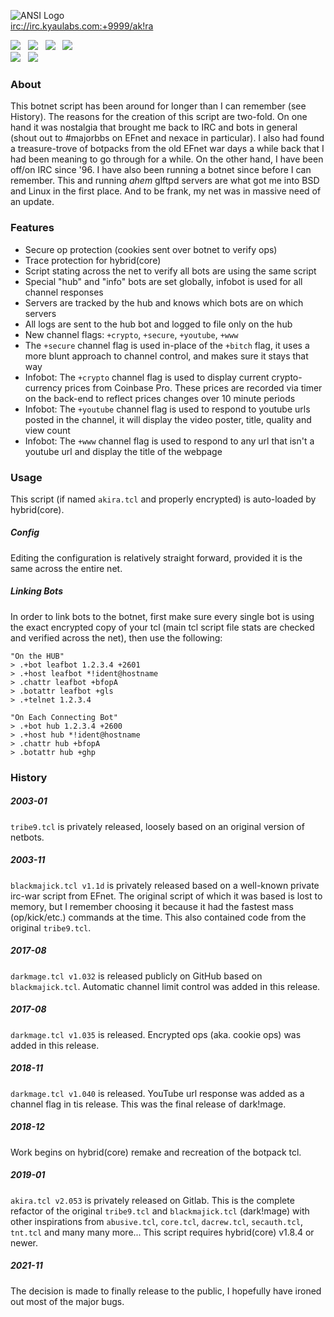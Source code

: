 ![ANSI Logo](https://gitlab.com/kyaulabs/akira/raw/master/akira.ans.png "ANSI Logo")  
<a href="irc://irc.kyaulabs.com:+9999/ak!ra">irc://irc.kyaulabs.com:+9999/ak!ra</a>

[![](https://img.shields.io/badge/coded_in-vim-green.svg?logo=vim&logoColor=brightgreen&colorB=brightgreen&longCache=true&style=flat)](https://vim.org) &nbsp; [![](https://img.shields.io/badge/license-AGPL_v3-blue.svg?style=flat)](https://gitlab.com/kyaulabs/akira/blob/master/LICENSE) &nbsp; [![](https://img.shields.io/badge/hybrid\(core\)-1.8.4+-C85000.svg?style=flat)](https://gitlab.com/kyaulabs/hybridcore) &nbsp; [![](https://img.shields.io/badge/tcl-8.5+-C85000.svg?style=flat)](https://www.tcl.tk/)  
[![](https://img.shields.io/badge/pkg:http->=_2.9.0-8E68AC.svg?style=flat)](https://core.tcl.tk/tcllib/) &nbsp; [![](https://img.shields.io/badge/pkg:tls->=_1.7.11-8E68AC.svg?style=flat)](https://core.tcl.tk/tcltls/)

### About
This botnet script has been around for longer than I can remember (see History). 
The reasons for the creation of this script are two-fold. On one hand it was 
nostalgia that brought me back to IRC and bots in general (shout out to 
#majorbbs on EFnet and nexace in particular). I also had found a treasure-trove 
of botpacks from the old EFnet war days a while back that I had been meaning to 
go through for a while. On the other hand, I have been off/on IRC since '96. I 
have also been running a botnet since before I can remember. This and running 
*ahem* glftpd servers are what got me into BSD and Linux in the first place. And 
to be frank, my net was in massive need of an update.

### Features
* Secure op protection (cookies sent over botnet to verify ops)
* Trace protection for hybrid(core)
* Script stating across the net to verify all bots are using the same script
* Special "hub" and "info" bots are set globally, infobot is used for all 
channel responses
* Servers are tracked by the hub and knows which bots are on which servers
* All logs are sent to the hub bot and logged to file only on the hub
* New channel flags: `+crypto`, `+secure`, `+youtube`, `+www`
* The `+secure` channel flag is used in-place of the `+bitch` flag, it uses 
a more blunt approach to channel control, and makes sure it stays that way
* Infobot: The `+crypto` channel flag is used to display current 
crypto-currency prices from Coinbase Pro. These prices are recorded via timer on 
the back-end to reflect prices changes over 10 minute periods
* Infobot: The `+youtube` channel flag is used to respond to youtube urls 
posted in the channel, it will display the video poster, title, quality and view 
count
* Infobot: The `+www` channel flag is used to respond to any url that isn't a 
youtube url and display the title of the webpage

### Usage
This script (if named `akira.tcl` and properly encrypted) is auto-loaded by 
hybrid(core).

##### Config
Editing the configuration is relatively straight forward, provided it is the 
same across the entire net.

##### Linking Bots
In order to link bots to the botnet, first make sure every single bot is using 
the exact encrypted copy of your tcl (main tcl script file stats are checked and 
verified across the net), then use the following:

```shell
"On the HUB"
> .+bot leafbot 1.2.3.4 +2601
> .+host leafbot *!ident@hostname
> .chattr leafbot +bfopA
> .botattr leafbot +gls
> .+telnet 1.2.3.4
```

```shell
"On Each Connecting Bot"
> .+bot hub 1.2.3.4 +2600
> .+host hub *!ident@hostname
> .chattr hub +bfopA
> .botattr hub +ghp
```

### History

##### 2003-01
`tribe9.tcl` is privately released, loosely based on an original version of 
netbots.

##### 2003-11
`blackmajick.tcl v1.1d` is privately released based on a well-known private 
irc-war script from EFnet. The original script of which it was based is lost to 
memory, but I remember choosing it because it had the fastest mass 
(op/kick/etc.) commands at the time. This also contained code from the original 
`tribe9.tcl`.

##### 2017-08
`darkmage.tcl v1.032` is released publicly on GitHub based on `blackmajick.tcl`. 
Automatic channel limit control was added in this release.

##### 2017-08
`darkmage.tcl v1.035` is released. Encrypted ops (aka. cookie ops) was added in 
this release.

##### 2018-11
`darkmage.tcl v1.040` is released. YouTube url response was added as a channel 
flag in tis release. This was the final release of dark!mage.

##### 2018-12
Work begins on hybrid(core) remake and recreation of the botpack tcl.

##### 2019-01
`akira.tcl v2.053` is privately released on Gitlab. This is the complete 
refactor of the original `tribe9.tcl` and `blackmajick.tcl` (dark!mage) with 
other inspirations from `abusive.tcl`, `core.tcl`, `dacrew.tcl`, `secauth.tcl`, 
`tnt.tcl` and many many more... This script requires hybrid(core) v1.8.4 or 
newer.

##### 2021-11
The decision is made to finally release to the public, I hopefully have ironed 
out most of the major bugs.
